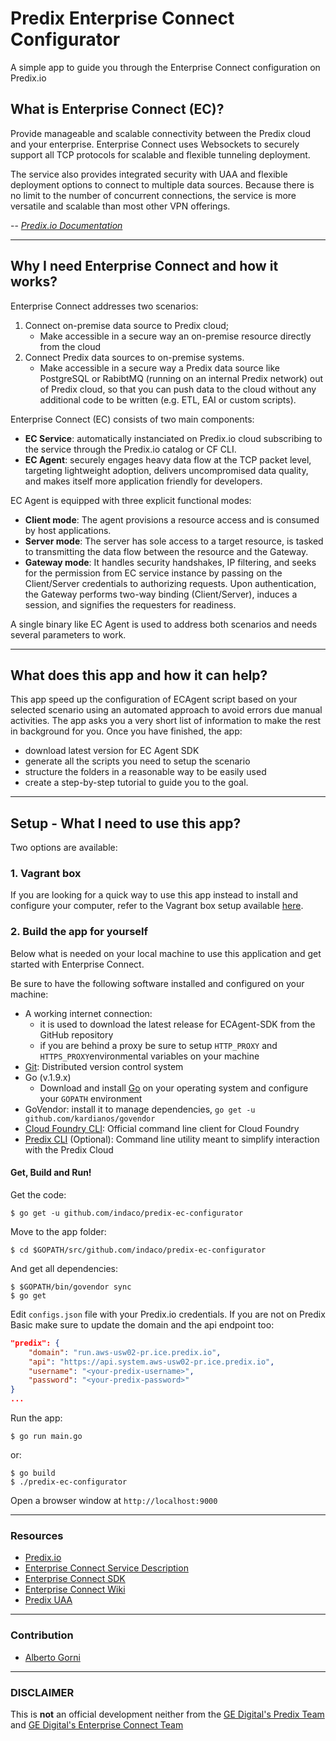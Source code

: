 # Predix Enterprise Connect Configurator

A simple app to guide you through the Enterprise Connect configuration on Predix.io

## What is Enterprise Connect (EC)?

Provide manageable and scalable connectivity between the Predix cloud and your enterprise.
Enterprise Connect uses Websockets to securely support all TCP protocols for scalable and flexible tunneling deployment.

The service also provides integrated security with UAA and flexible deployment options to connect to multiple data sources. Because there is no limit to the number of concurrent connections, the service is more versatile and scalable than most other VPN offerings.

-- <cite>[Predix.io Documentation](https://www.predix.io/services/service.html?id=2184)</cite>

- - -

## Why I need Enterprise Connect and how it works?

Enterprise Connect addresses two scenarios:

1. Connect on-premise data source to Predix cloud;
   - Make accessible in a secure way an on-premise resource directly from the cloud
2. Connect Predix data sources to on-premise systems.
   - Make accessible in a secure way a Predix data source like PostgreSQL or RabibtMQ (running on an internal Predix network) out of Predix cloud, so that you can push data to the cloud without any additional code to be written (e.g. ETL, EAI or custom scripts).

Enterprise Connect (EC) consists of two main components:

- **EC Service**: automatically instanciated on Predix.io cloud subscribing to the service through the Predix.io catalog or CF CLI.
- **EC Agent**: securely engages heavy data flow at the TCP packet level, targeting lightweight adoption, delivers uncompromised data quality, and makes itself more application friendly for developers.

EC Agent is equipped with three explicit functional modes:

- **Client mode**: The agent provisions a resource access and is consumed by host applications.
- **Server mode**: The server has sole access to a target resource, is tasked to transmitting the data flow between the resource and the Gateway.
- **Gateway mode**: It handles security handshakes, IP filtering, and seeks for the permission from EC service instance by passing on the Client/Server credentials to authorizing requests. Upon authentication, the Gateway performs two-way binding (Client/Server), induces a session, and signifies the requesters for readiness.

A single binary like EC Agent is used to address both scenarios and needs several parameters to work.

- - -

## What does this app and how it can help?

This app speed up the configuration of ECAgent script based on your selected scenario using an automated approach to avoid errors due manual activities. The app asks you a very short list of information to make the rest in background for you. Once you have finished, the app:

- download latest version for EC Agent SDK
- generate all the scripts you need to setup the scenario
- structure the folders in a reasonable way to be easily used
- create a step-by-step tutorial to guide you to the goal.

- - -

## Setup - What I need to use this app?

Two options are available:

### 1. Vagrant box

If you are looking for a quick way to use this app instead to install and configure your computer, refer to the Vagrant box setup available [here](https://github.com/indaco/predix-ec-configurator-vagrant).

### 2. Build the app for yourself

Below what is needed on your local machine to use this application and get started with Enterprise Connect.

Be sure to have the following software installed and configured on your machine:

- A working internet connection:
  - it is used to download the latest release for ECAgent-SDK from the GitHub repository
  - if you are behind a proxy be sure to setup `HTTP_PROXY` and `HTTPS_PROXY`environmental variables on your machine
- [Git](https://git-scm.com/): Distributed version control system
- Go (v.1.9.x)
  - Download and install [Go](https://golang.org/doc/install) on your operating system and configure your `GOPATH` environment
- GoVendor: install it to manage dependencies, `go get -u github.com/kardianos/govendor`
- [Cloud Foundry CLI](https://github.com/cloudfoundry/cli/releases): Official command line client for Cloud Foundry
- [Predix CLI](https://github.com/PredixDev/predix-cli) (Optional): Command line utility meant to simplify interaction with the Predix Cloud

#### Get, Build and Run!

Get the code:

```shell
$ go get -u github.com/indaco/predix-ec-configurator
```

Move to the app folder:

```shell
$ cd $GOPATH/src/github.com/indaco/predix-ec-configurator
```

And get all dependencies:

```shell
$ $GOPATH/bin/govendor sync
$ go get
```

Edit `configs.json` file with your Predix.io credentials. If you are not on Predix Basic make sure to update the domain and the api endpoint too:

```json
"predix": {
    "domain": "run.aws-usw02-pr.ice.predix.io",
    "api": "https://api.system.aws-usw02-pr.ice.predix.io",
    "username": "<your-predix-username>",
    "password": "<your-predix-password>"
}
...
```

Run the app:

```shell
$ go run main.go
```

or:
```shell
$ go build
$ ./predix-ec-configurator
```

Open a browser window at `http://localhost:9000`

- - -

### Resources

- [Predix.io](https://predix.io)
- [Enterprise Connect Service Description](https://www.predix.io/services/service.html?id=2184)
- [Enterprise Connect SDK](https://github.com/Enterprise-connect/ec-sdk)
- [Enterprise Connect Wiki](https://github.com/Enterprise-connect/ec-sdk/wiki)
- [Predix UAA]((https://www.predix.io/services/service.html?id=1172))

- - -

### Contribution

- [Alberto Gorni](https://github.com/gorniAbertoGeDigital)

- - -

### DISCLAIMER

This is **not** an official development neither from the [GE Digital's Predix Team](https://github.com/predixdev) and [GE Digital's Enterprise Connect Team](https://github.com/Enterprise-Connect)
